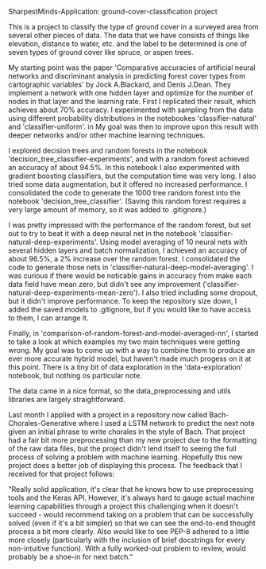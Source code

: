 SharpestMinds-Application: ground-cover-classification project

This is a project to classify the type of ground cover in a surveyed area from several other pieces of data. The data that we have consists of things like elevation, distance to water, etc. and the label to be determined is one of seven types of ground cover like spruce, or aspen trees.

My starting point was the paper 'Comparative accuracies of artificial neural networks and discriminant analysis in predicting forest cover types from cartographic variables' by Jock A.Blackard, and Denis J.Dean. They implement a network with one hidden layer and optimize for the number of nodes in that layer and the learning rate.
First I replicated their result, which achieves about 70% accuracy. I experimented with sampling from the data using different probability distributions in the notebookes 'classifier-natural' and 'classifier-uniform'. in My goal was then to improve upon this result with deeper networks and/or other machine learning techniques.

I explored decision trees and random forests in the notebook 'decision_tree_classifier-experiments', and with a random forest achieved an accuracy of about 94.5%. In this notebook I also experimented with gradient boosting classifiers, but the computation time was very long. I also tried some data augmentation, but it offered no increased performance. 
I consolidated the code to generate the 1000 tree random forest into the notebook 'decision_tree_classifier'. (Saving this random forest requires a very large amount of memory, so it was added to .gitignore.)

I was pretty impressed with the performance of the random forest, but set out to try to beat it with a deep neural net in the notebook 'classifier-natural-deep-experiments'. Using model averaging of 10 neural nets with several hidden layers and batch normalization, I achieved an accuracy of about 96.5%, a 2% increase over the random forest. I consolidated the code to generate those nets in 'classifier-natural-deep-model-averaging'. I was curious if there would be noticable gains in accuracy from make each data field have mean zero, but didn't see any improvement ('classifier-natural-deep-experiments-mean-zero'). I also tried including some dropout, but it didn't improve performance. To keep the repository size down, I added the saved models to .gitignore, but if you would like to have access to them, I can arrange it.

Finally, in 'comparison-of-random-forest-and-model-averaged-nn', I started to take a look at which examples my two main techniques were getting wrong. My goal was to come up with a way to combine them to produce an ever more accurate hybrid model, but haven't made much progess on it at this point. There is a tiny bit of data exploration in the 'data-exploration' notebook, but nothing os particular note.

The data came in a nice format, so the data_preprocessing and utils libraries are largely straightforward. 


Last month I applied with a project in a repository now called Bach-Chorales-Generative where I used a LSTM network to predict the next note given an initial phrase to write chorales in the style of Bach. That project had a fair bit more preprocessing than my new project due to the formatting of the raw data files, but the project didn't lend itself to seeing the full process of solving a problem with machine learning. Hopefully this new project does a better job of displaying this process. The feedback that I received for that project follows:

"Really solid application, it's clear that he knows how to use preprocessing tools and the Keras API. However, it's always hard to gauge actual machine learning capabilities through a project this challenging when it doesn't succeed - would recommend taking on a problem that can be successfully solved (even if it's a bit simpler) so that we can see the end-to-end thought process a bit more clearly. Also would like to see PEP-8 adhered to a little more closely (particularly with the inclusion of brief docstrings for every non-intuitive function). With a fully worked-out problem to review, would probably be a shoe-in for next batch."

